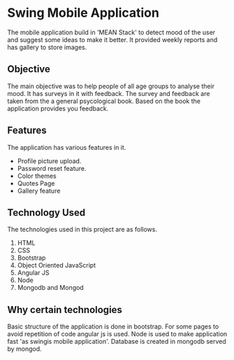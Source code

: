 # Swing Mobile Application

The mobile application build in 'MEAN Stack' to detect mood of the user and suggest some ideas to make it better. It provided weekly reports and has gallery to store images.

## Objective
 The main objective was to help people of all age groups to analyse their mood. It has surveys in it with feedback. The survey and feedback are taken from the a general psycological book. Based on the book the application provides you feedback.
 ## Features
 The application has various features in it.
 *  Profile picture upload.
 * Password reset feature.
 * Color themes
 * Quotes Page
 * Gallery feature

## Technology Used

The technologies used in this project are as follows.

1. HTML
2. CSS
3. Bootstrap
4. Object Oriented JavaScript
5. Angular JS
6. Node
7. Mongodb and Mongod

## Why certain technologies

Basic structure of the application is done in bootstrap. For some pages to avoid repetition of code angular js is used. Node is used to make application fast 'as swingis mobile application'. Database is created in mongodb served by mongod.



